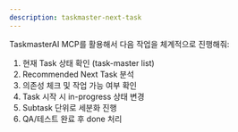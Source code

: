 ```yaml
---
description: taskmaster-next-task
---
```


TaskmasterAI MCP를 활용해서 다음 작업을 체계적으로 진행해줘:

1. 현재 Task 상태 확인 (task-master list)
2. Recommended Next Task 분석
3. 의존성 체크 및 작업 가능 여부 확인
4. Task 시작 시 in-progress 상태 변경
5. Subtask 단위로 세분화 진행
6. QA/테스트 완료 후 done 처리
